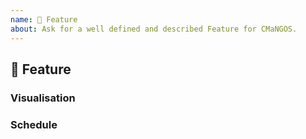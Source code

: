 ```yaml
---
name: 🚀 Feature
about: Ask for a well defined and described Feature for CMaNGOS.
---
```


## 🚀 Feature
<!-- Describe the Feature. -->

### Visualisation
<!-- Attach Screenshots and Drawings. Use https://draw.io -->
<!-- Specify more details of the Feature with each Picture. -->

### Schedule
<!-- Specify timeschedule of implementation and publication. -->

